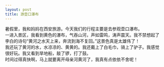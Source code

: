 ```yaml
---
layout: post
title: 游壶口瀑布
---
```



暑假里，我和妈妈在西安旅游。今天我们的行程主要是去参观壶口瀑布。    
一进入景区，我看到黄色的瀑布，气吞山河，声如雷鸣，涛声震天。我不禁想起了李白的诗句“黄河之水天上来，奔流到海不复回。”这景色真是太雄伟了！    
我还玩了黄河的水，水凉凉的、黄黄的。我还戴上了白毛巾，骑上了驴子。我感觉很好玩。我又看到旱地船，敲了锣，打了鼓。    
时间过得真快啊，马上就要离开母亲河黄河了，我真有点依依不舍呢！    
